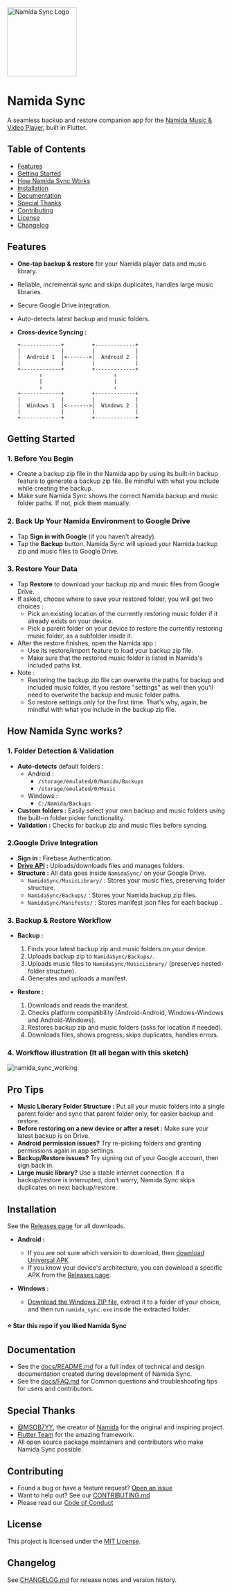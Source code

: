 <img src="assets/images/about/namida_sync_logo.png" alt="Namida Sync Logo" height="160"/>

# Namida Sync

A seamless backup and restore companion app for the [Namida Music & Video Player](https://github.com/namidaco/namida), built in Flutter.  

## Table of Contents

- [Features](#features)
- [Getting Started](#getting-started)
- [How Namida Sync Works](#how-namida-sync-works)
- [Installation](#installation)
- [Documentation](#documentation)
- [Special Thanks](#special-thanks)
- [Contributing](#contributing)
- [License](#license)
- [Changelog](#changelog)

## Features

- **One-tap backup & restore** for your Namida player data and music library.
- Reliable, incremental sync and skips duplicates, handles large music libraries.
- Secure Google Drive integration.
- Auto-detects latest backup and music folders.
- **Cross-device Syncing :**

    ```
    +-------------+         +-------------+
    |             |         |             |
    |  Android 1  |<------->|  Android 2  |
    |             |         |             |
    +-------------+         +-------------+
           ↑                       ↑           
           |                       |           
           ↓                       ↓          
    +-------------+         +-------------+
    |             |         |             |
    |  Windows 1  |<------->|  Windows 2  |
    |             |         |             |
    +-------------+         +-------------+
    ```

## Getting Started

### 1. Before You Begin
- Create a backup zip file in the Namida app by using its built-in backup feature to generate a backup zip file. Be mindful with what you include while creating the backup.  
- Make sure Namida Sync shows the correct Namida backup and music folder paths. If not, pick them manually.

### 2. Back Up Your Namida Environment to Google Drive
- Tap **Sign in with Google** (if you haven’t already).
- Tap the **Backup** button. Namida Sync will upload your Namida backup zip and music files to Google Drive.

### 3. Restore Your Data
- Tap **Restore** to download your backup zip and music files from Google Drive.
- If asked, choose where to save your restored folder, you will get two choices :
    - Pick an existing location of the currently restoring music folder if it already exists on your device.
    - Pick a parent folder on your device to restore the currently restoring music folder, as a subfolder inside it.
- After the restore finishes, open the Namida app : 
    - Use its restore/import feature to load your backup zip file.
    - Make sure that the restored music folder is listed in Namida's included paths list.
- Note : 
    - Restoring the backup zip file can overwrite the paths for backup and included music folder, if you restore "settings" as well then you'll need to overwrite the backup and music folder paths.
    - So restore settings only for the first time. That's why, again, be mindful with what you include in the backup zip file.

## How Namida Sync works?

### 1. Folder Detection & Validation
- **Auto-detects** default folders :
  - Android : 
    - `/storage/emulated/0/Namida/Backups` 
    - `/storage/emulated/0/Music`
  - Windows : 
    - `C:/Namida/Backups`
- **Custom folders :** Easily select your own backup and music folders using the built-in folder picker functionality.
- **Validation :** Checks for backup zip and music files before syncing.

### 2.Google Drive Integration

- **Sign in :** Firebase Authentication.
- **[Drive API](https://developers.google.com/workspace/drive/api/guides/about-sdk) :** Uploads/downloads files and manages folders.
- **Structure :** All data goes inside `NamidaSync/` on your Google Drive.
  - `NamidaSync/MusicLibrary/` : Stores your music files, preserving folder structure.
  - `NamidaSync/Backups/` : Stores your Namida backup zip files.
  - `NamidaSync/Manifests/` : Stores manifest json files for each backup .

### 3. Backup & Restore Workflow

- **Backup :**
  1. Finds your latest backup zip and music folders on your device.
  2. Uploads backup zip to `NamidaSync/Backups/`.
  3. Uploads music files to `NamidaSync/MusicLibrary/` (preserves nested-folder structure).
  4. Generates and uploads a manifest.

- **Restore :**
  1. Downloads and reads the manifest.
  2. Checks platform compatibility (Android-Android, Windows-Windows and Android-Windows).
  3. Restores backup zip and music folders (asks for location if needed).
  4. Downloads files, shows progress, skips duplicates, handles errors.

### 4. Workflow illustration (It all began with this sketch)

![namida_sync_working](assets/images/help/namida_sync_working.png)

## Pro Tips

- **Music Liberary Folder Structure :** Put all your music folders into a single parent folder and sync that parent folder only, for easier backup and restore.
- **Before restoring on a new device or after a reset :** Make sure your latest backup is on Drive.
- **Android permission issues?** Try re-picking folders and granting permissions again in app settings.
- **Backup/Restore issues?** Try signing out of your Google account, then sign back in.
- **Large music library?** Use a stable internet connection. If a backup/restore is interrupted, don’t worry, Namida Sync skips duplicates on next backup/restore.

## Installation

See the [Releases page](https://github.com/010101-sans/namida_sync/releases) for all downloads.

- **Android :**  
  - If you are not sure which version to download, then [download Universal APK](https://github.com/010101-sans/namida_sync/releases/download/v1.0.0/app-universal-release.apk)  
  - If you know your device's architecture, you can download a specific APK from the [Releases page](https://github.com/010101-sans/namida_sync/releases).

- **Windows :**  
  - [Download the Windows ZIP file](https://github.com/010101-sans/namida_sync/releases/download/v1.0.0/NamidaSync-Windows-v1.0.0.zip), extract it to a folder of your choice, and then run `namida_sync.exe` inside the extracted folder.

#### **⭐️ Star this repo if you liked Namida Sync**  


## Documentation

- See the [docs/README.md](docs/README.md) for a full index of technical and design documentation created during development of Namida Sync.
- See the [docs/FAQ.md](docs/FAQ.md) for Common questions and troubleshooting tips for users and contributors.

## Special Thanks

- [@MSOB7YY](https://github.com/MSOB7YY), the creator of [Namida](https://github.com/namidaco/namida) for the original and inspiring project.
- [Flutter Team](https://github.com/flutter/flutter) for the amazing framework.
- All open source package maintainers and contributors who make Namida Sync possible.

## Contributing

- Found a bug or have a feature request? [Open an issue](../../issues)
- Want to help out? See our [CONTRIBUTING.md](CONTRIBUTING.md)
- Please read our [Code of Conduct](CODE_OF_CONDUCT.md)

## License

This project is licensed under the [MIT License](LICENSE).

## Changelog

See [CHANGELOG.md](CHANGELOG.md) for release notes and version history.

